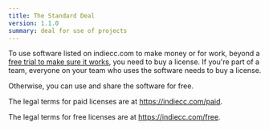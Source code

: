 ```yaml
---
title: The Standard Deal
version: 1.1.0
summary: deal for use of projects
---
```


To use software listed on indiecc.com to make money or for work, beyond a [free trial to make sure it works](/free#free-trials), you need to buy a license.  If you're part of a team, everyone on your team who uses the software needs to buy a license.

Otherwise, you can use and share the software for free.

The legal terms for paid licenses are at <https://indiecc.com/paid>.

The legal terms for free licenses are at <https://indiecc.com/free>.
